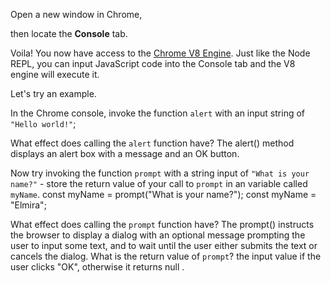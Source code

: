 Open a new window in Chrome,

then locate the **Console** tab.

Voila! You now have access to the [Chrome V8 Engine](https://www.cloudflare.com/en-gb/learning/serverless/glossary/what-is-chrome-v8/).
Just like the Node REPL, you can input JavaScript code into the Console tab and the V8 engine will execute it.

Let's try an example.

In the Chrome console,
invoke the function `alert` with an input string of `"Hello world!"`;

What effect does calling the `alert` function have?
The alert() method displays an alert box with a message and an OK button. 

Now try invoking the function `prompt` with a string input of `"What is your name?"` - store the return value of your call to `prompt` in an variable called `myName`.
const myName = prompt("What is your name?");
const myName = "Elmira";

What effect does calling the `prompt` function have?
The prompt() instructs the browser to display a dialog with an optional message prompting the user to input some text, and to wait until the user either submits the text or cancels the dialog.
What is the return value of `prompt`?
the input value if the user clicks "OK", otherwise it returns null .
